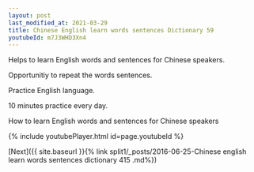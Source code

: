 ```yaml
---
layout: post
last_modified_at: 2021-03-29
title: Chinese English learn words sentences Dictionary 59 
youtubeId: m7J3WHD3Xn4
---
```

 
 
Helps to learn English words and sentences for Chinese speakers.

Opportunitiy to repeat the words sentences. 

Practice English language. 
 
10 minutes practice every day. 
 
How to learn English words and sentences for Chinese speakers 
 
{% include youtubePlayer.html id=page.youtubeId %}
 
 
[Next]({{ site.baseurl }}{% link  split1/_posts/2016-06-25-Chinese english learn words sentences dictionary 415 .md%})
 
